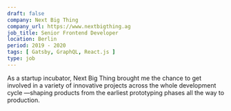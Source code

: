```yaml
---
draft: false
company: Next Big Thing
company_url: https://www.nextbigthing.ag
job_title: Senior Frontend Developer
location: Berlin
period: 2019 - 2020
tags: [ Gatsby, GraphQL, React.js ]
type: job
---
```


As a startup incubator, Next Big Thing brought me the chance to get involved in a variety of innovative projects across the whole development cycle —shaping products from the earliest prototyping phases all the way to production.

